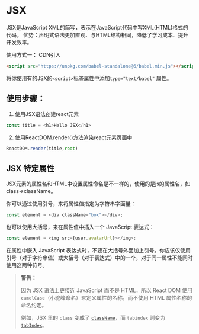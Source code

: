 # JSX
JSX是JavaScript XML的简写，表示在JavaScript代码中写XML(HTML)格式的代码。
优势：声明式语法更加直观、与HTML结构相同，降低了学习成本、提升开发效率。

使用方式一：
CDN引入
```html
<script src="https://unpkg.com/babel-standalone@6/babel.min.js"></script>
```

将你使用有的JSX的`<script>`标签属性中添加`type="text/babel"` 属性。

## 使用步骤：
1. 使用JSX语法创建react元素
```js
const title = <h1>Hello JSX</h1>
```
2. 使用ReactDOM.render()方法渲染react元素页面中
```js
ReactDOM.render(title,root)
```

##  JSX 特定属性

JSX元素的属性名和HTML中设置属性命名是不一样的，使用的是js的属性名，如class->className。

你可以通过使用引号，来将属性值指定为字符串字面量：

```js
const element = <div className="box"></div>;
```

也可以使用大括号，来在属性值中插入一个 JavaScript 表达式：

```js
const element = <img src={user.avatarUrl}></img>;
```

在属性中嵌入 JavaScript 表达式时，不要在大括号外面加上引号。你应该仅使用引号（对于字符串值）或大括号（对于表达式）中的一个，对于同一属性不能同时使用这两种符号。

> **警告：**
> 
> 因为 JSX 语法上更接近 JavaScript 而不是 HTML，所以 React DOM 使用 `camelCase`（小驼峰命名）来定义属性的名称，而不使用 HTML 属性名称的命名约定。
> 
> 例如，JSX 里的 `class` 变成了 [`className`](https://developer.mozilla.org/en-US/docs/Web/API/Element/className)，而 `tabindex` 则变为 [`tabIndex`](https://developer.mozilla.org/en-US/docs/Web/API/HTMLElement/tabIndex)。